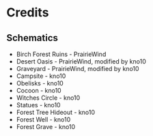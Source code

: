 Credits
=======

Schematics
----------
* Birch Forest Ruins - PrairieWind
* Desert Oasis - PrairieWind, modified by kno10
* Graveyard - PrairieWind, modified by kno10
* Campsite - kno10
* Obelisks - kno10
* Cocoon - kno10
* Witches Circle - kno10
* Statues - kno10
* Forest Tree Hideout - kno10
* Forest Well - kno10
* Forest Grave - kno10
